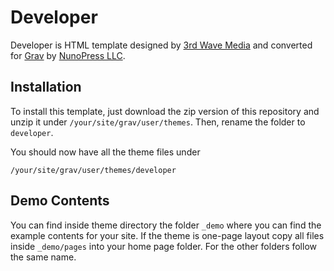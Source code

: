 # Developer
Developer is HTML template designed by [3rd Wave Media](http://themes.3rdwavemedia.com/website-templates/free-responsive-website-template-for-developers/) and converted for [Grav](http://getgrav.org) by [NunoPress LLC](https://nunopress.com).

## Installation
To install this template, just download the zip version of this repository and unzip it under `/your/site/grav/user/themes`.  Then, rename the folder to `developer`.

You should now have all the theme files under

    /your/site/grav/user/themes/developer

## Demo Contents
You can find inside theme directory the folder `_demo` where you can find the example contents for your site. If the theme is one-page layout copy all files inside `_demo/pages` into your home page folder. For the other folders follow the same name.
